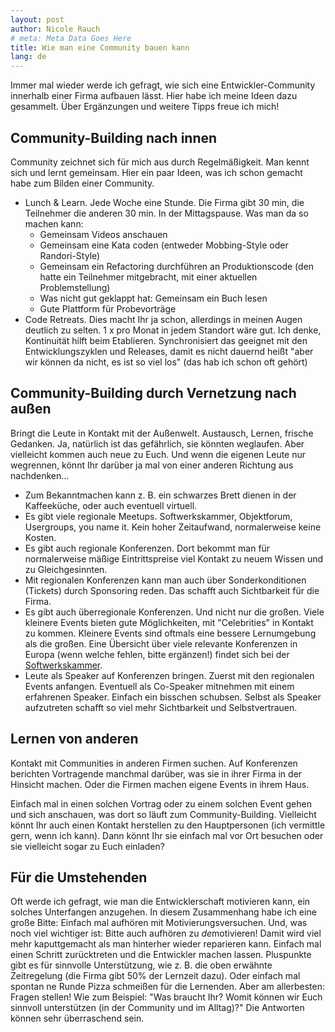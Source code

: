```yaml
---
layout: post
author: Nicole Rauch
# meta: Meta Data Goes Here
title: Wie man eine Community bauen kann
lang: de
---
```


Immer mal wieder werde ich gefragt, wie sich eine Entwickler-Community innerhalb einer Firma aufbauen lässt.
Hier habe ich meine Ideen dazu gesammelt. Über Ergänzungen und weitere Tipps freue ich mich!

## Community-Building nach innen

Community zeichnet sich für mich aus durch Regelmäßigkeit. Man kennt sich und lernt gemeinsam. Hier ein paar Ideen, was 
ich schon gemacht habe zum Bilden einer Community.

-   Lunch & Learn. Jede Woche eine Stunde. Die Firma gibt 30 min, die Teilnehmer die anderen 30 min. In der Mittagspause. 
    Was man da so machen kann:
    -   Gemeinsam Videos anschauen 
    -   Gemeinsam eine Kata coden (entweder Mobbing-Style oder Randori-Style)
    -   Gemeinsam ein Refactoring durchführen an Produktionscode (den hatte ein Teilnehmer mitgebracht, mit einer aktuellen 
        Problemstellung)
    -   Was nicht gut geklappt hat: Gemeinsam ein Buch lesen
    -   Gute Plattform für Probevorträge
-   Code Retreats. Dies macht Ihr ja schon, allerdings in meinen Augen deutlich zu selten. 1 x pro Monat in jedem Standort 
    wäre gut. Ich denke, Kontinuität hilft beim Etablieren. Synchronisiert das geeignet mit den Entwicklungszyklen und Releases, 
    damit es nicht dauernd heißt "aber wir können da nicht, es ist so viel los" (das hab ich schon oft gehört)

## Community-Building durch Vernetzung nach außen

Bringt die Leute in Kontakt mit der Außenwelt. Austausch, Lernen, frische Gedanken. Ja, natürlich ist das gefährlich, 
sie könnten weglaufen. Aber vielleicht kommen auch neue zu Euch. Und wenn die eigenen Leute nur wegrennen, könnt Ihr darüber ja 
mal von einer anderen Richtung aus nachdenken...

-   Zum Bekanntmachen kann z. B. ein schwarzes Brett dienen in der Kaffeeküche, oder auch eventuell virtuell.
-   Es gibt viele regionale Meetups. Softwerkskammer, Objektforum, Usergroups, you name it. Kein hoher Zeitaufwand, 
normalerweise keine Kosten. 
-   Es gibt auch regionale Konferenzen. Dort bekommt man für normalerweise mäßige Eintrittspreise viel Kontakt zu neuem Wissen
und zu Gleichgesinnten. 
-   Mit regionalen Konferenzen kann man auch über Sonderkonditionen (Tickets) durch Sponsoring reden. Das schafft auch 
Sichtbarkeit für die Firma.
-   Es gibt auch überregionale Konferenzen. Und nicht nur die großen. Viele kleinere Events bieten gute Möglichkeiten, 
mit "Celebrities" in Kontakt zu kommen. Kleinere Events sind oftmals eine bessere Lernumgebung als die großen. Eine 
Übersicht über viele relevante Konferenzen in Europa (wenn welche fehlen, bitte ergänzen!) findet sich bei der [Softwerkskammer](https://www.softwerkskammer.org).
-   Leute als Speaker auf Konferenzen bringen. Zuerst mit den regionalen Events anfangen. Eventuell als Co-Speaker 
mitnehmen mit einem erfahrenen Speaker. Einfach ein bisschen schubsen. Selbst als Speaker aufzutreten schafft so viel 
mehr Sichtbarkeit und Selbstvertrauen.

## Lernen von anderen

Kontakt mit Communities in anderen Firmen suchen. Auf Konferenzen berichten Vortragende manchmal darüber, was sie in ihrer
 Firma in der Hinsicht machen.
Oder die Firmen machen eigene Events in ihrem Haus.

Einfach mal in einen solchen Vortrag oder zu einem solchen Event gehen und sich anschauen, was dort so läuft zum 
Community-Building. Vielleicht könnt Ihr auch einen 
Kontakt herstellen zu den Hauptpersonen (ich vermittle gern, wenn ich kann). 
Dann könnt Ihr sie einfach mal vor Ort besuchen oder sie vielleicht sogar zu Euch einladen?
 
## Für die Umstehenden

Oft werde ich gefragt, wie man die Entwicklerschaft motivieren kann, ein solches Unterfangen
anzugehen. In diesem Zusammenhang habe ich eine große Bitte: Einfach mal aufhören mit Motivierungsversuchen.
Und, was noch viel wichtiger ist: Bitte auch aufhören zu *de*motivieren! Damit wird viel mehr
kaputtgemacht als man hinterher wieder reparieren kann. Einfach mal einen Schritt zurücktreten
und die Entwickler machen lassen. Pluspunkte gibt es für sinnvolle Unterstützung, wie z. B. die
oben erwähnte Zeitregelung (die Firma gibt 50% der Lernzeit dazu). Oder einfach mal
spontan ne Runde Pizza schmeißen für die Lernenden. Aber am allerbesten: Fragen stellen!
Wie zum Beispiel: "Was braucht Ihr? Womit können wir Euch sinnvoll unterstützen (in der Community und im Alltag)?" 
Die Antworten können sehr überraschend sein.
